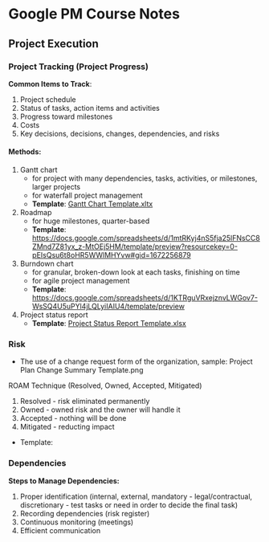 # Google PM Course Notes

## Project Execution

### Project Tracking (Project Progress)
**Common Items to Track**:
1. Project schedule
2. Status of tasks, action items and activities
3. Progress toward milestones
4. Costs
5. Key decisions, decisions, changes, dependencies, and risks

#### Methods:
1. Gantt chart
   - for project with many dependencies, tasks, activities, or milestones, larger projects
   - for waterfall project management
   - **Template**: [Gantt Chart Template.xltx](https://github.com/ralmario/googlepmguide/blob/main/Documents/Project%20Execution/Gantt%20Chart%20Template.xltx)
2. Roadmap
   - for huge milestones, quarter-based
   - **Template**: https://docs.google.com/spreadsheets/d/1mtRKyj4nS5fja25lFNsCC8ZMnd7Z81yx_z-MtOEj5HM/template/preview?resourcekey=0-pEIsQsu6t8oHR5WWlMHYvw#gid=1672256879
3. Burndown chart
   - for granular, broken-down look at each tasks, finishing on time
   - for agile project management
   - **Template**: https://docs.google.com/spreadsheets/d/1KTRguVRxejznvLWGov7-WsSQ4U5uPYl4jLQLyiIAIU4/template/preview
4. Project status report
   - **Template**: [Project Status Report Template.xlsx](https://github.com/ralmario/googlepmguide/blob/main/Documents/Project%20Execution/Project%20Status%20Report%20Template.xlsx)

### Risk
- The use of a change request form of the organization, sample: Project Plan Change Summary Template.png

ROAM Technique (Resolved, Owned, Accepted, Mitigated)
1. Resolved - risk eliminated permanently
2. Owned - owned risk and the owner will handle it
3. Accepted -  nothing will be done
4. Mitigated - reducting impact
- Template: 

### Dependencies
**Steps to Manage Dependencies:**
1. Proper identification (internal, external, mandatory  - legal/contractual, discretionary - test tasks or need in order to decide the final task)
2. Recording dependencies (risk register)
3. Continuous monitoring (meetings)
4. Efficient communication
